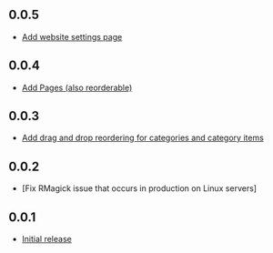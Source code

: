 0.0.5
-----
* [Add website settings
page](https://github.com/benwoodward/simple_showcase_admin/commit/f21bddb41f9aec565f56e8bed1291c22bf39f31d)

0.0.4
-----
* [Add Pages (also reorderable)](https://github.com/benwoodward/simple_showcase_admin/commit/a0ccfb96eae1e73dd51d6445b747ca02da3f42bc)

0.0.3
-----
* [Add drag and drop reordering for categories and category items](https://github.com/benwoodward/simple_showcase_admin/commit/754a020186d233839d151c27609c3460d4d95897)

0.0.2
-----
* [Fix RMagick issue that occurs in production on Linux servers]

0.0.1
-----
* [Initial
release](https://github.com/benwoodward/simple_showcase_admin/commit/bc1b40488f8475d55694f91b210087a216eec259)
